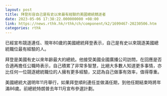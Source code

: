 ```yaml
---
layout: post
title: 拜登形容自己是有史以來最有經驗的美國總統競逐者
date: 2023-05-06 17:38:22.000000000 +08:00
link: https://news.rthk.hk/rthk/ch/component/k2/1699467-20230506.htm
categories: rthk
---
```


已經宣布競逐連任、現年80歲的美國總統拜登表示，自己是有史以來競逐美國總統職位最有經驗的人。 

拜登是美國有史以來年齡最大的總統。他接受美國全國廣播公司訪問，在回應是否合適再擔任公職時表示，自己積累了非常多智慧，比絕大多數人知道更多事情，亦比任何一位競逐總統職位的人擁有更多經驗，又認為自己做事有效率，值得尊重。

美國總統大選明年11月舉行，如果拜登順利連任並做滿任期，到他任期結束時將年滿86歲。前總統特朗普去年11月宣布參選計劃。
